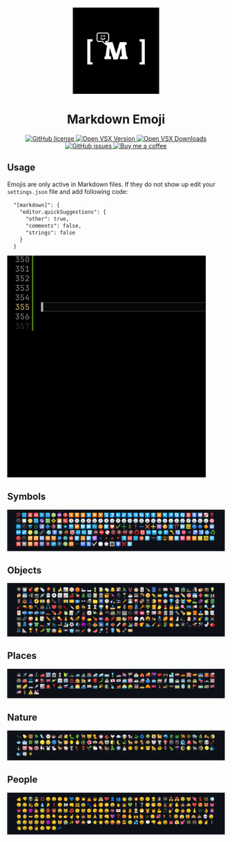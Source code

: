 <p align="center">
    <img src="images/logo.png" alt="Markdown emoji logo" width="200">
</p>

<h1 align="center">Markdown Emoji</h1>

<p align="center">
  <a href="https://github.com/Amereyeu/Markdown-emoji">
    <img
      src="https://img.shields.io/badge/license-MIT-blue.svg?style=flat-square"
      alt="GitHub license" />
  </a>
  <a href="https://open-vsx.org/extension/Amerey/markdown-emoji">
    <img
      src="https://img.shields.io/open-vsx/v/Amerey/markdown-emoji?label=Open%20VSX"
      alt="Open VSX Version" />
  </a>
  <a href="https://open-vsx.org/extension/Amerey/markdown-emoji">
    <img
      src="https://img.shields.io/open-vsx/dt/Amerey/markdown-emoji?label=Open%20VSX%20Downloads"
      alt="Open VSX Downloads" />
  </a>
  <a href="https://github.com/Amereyeu/Markdown-emoji/issues">
    <img
      src="https://img.shields.io/github/issues/Amereyeu/Markdown-emoji.svg?label=Issues"
      alt="GitHub issues" />
  </a>
  <a href="https://ko-fi.com/amerey">
    <img
      src="https://img.shields.io/badge/Buy%20me%20a%20coffee-$4-orange"
      alt="Buy me a coffee" />
  </a>
</p>

## Usage

Emojis are only active in Markdown files. If they do not show up edit your `settings.json` file and add following code:

```
  "[markdown]": {
    "editor.quickSuggestions": {
      "other": true,
      "comments": false,
      "strings": false
    }
  }
```

![example](./images/example.gif)

## Symbols
![symbols](./images/symbols.png) 

## Objects
![objects](./images/objects.png) 

## Places
![places](./images/places.png) 

## Nature
![nature](./images/nature.png) 

## People
![people](./images/people.png) 
